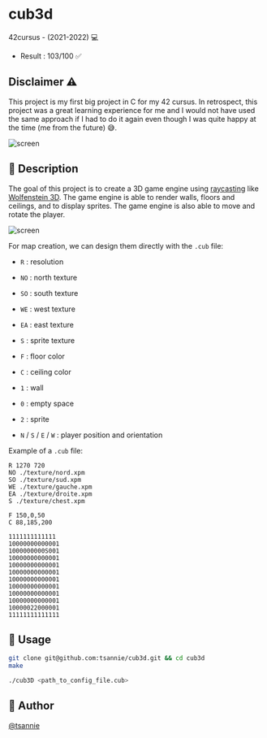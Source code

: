 # cub3d

42cursus - (2021-2022) 💻

- Result : 103/100 ✅

## Disclaimer ⚠️

This project is my first big project in C for my 42 cursus. In retrospect, this project was a great learning experience for me and I would not have used the same approach if I had to do it again even though I was quite happy at the time (me from the future) 😅.

![screen](https://i.imgur.com/IG4rlh3.gif)

## 📝 Description

The goal of this project is to create a 3D game engine using [raycasting](https://en.wikipedia.org/wiki/Ray_casting) like [Wolfenstein 3D](https://en.wikipedia.org/wiki/Wolfenstein_3D).
The game engine is able to render walls, floors and ceilings, and to display sprites. The game engine is also able to move and rotate the player.

![screen](https://upload.wikimedia.org/wikipedia/commons/e/e7/Simple_raycasting_with_fisheye_correction.gif)

For map creation, we can design them directly with the `.cub` file:

- `R` : resolution
- `NO` : north texture
- `SO` : south texture
- `WE` : west texture
- `EA` : east texture
- `S` : sprite texture
- `F` : floor color
- `C` : ceiling color

- `1` : wall
- `0` : empty space
- `2` : sprite
- `N` / `S` / `E` / `W` : player position and orientation

Example of a `.cub` file:

```
R 1270 720
NO ./texture/nord.xpm
SO ./texture/sud.xpm
WE ./texture/gauche.xpm
EA ./texture/droite.xpm
S ./texture/chest.xpm

F 150,0,50
C 88,185,200

1111111111111
10000000000001
1000000000S001
10000000000001
10000000000001
10000000000001
10000000000001
10000000000001
10000000000001
10000000000001
10000022000001
11111111111111
```

## 🚀 Usage

```bash
git clone git@github.com:tsannie/cub3d.git && cd cub3d
make

./cub3D <path_to_config_file.cub>
```

## 👤 Author

[@tsannie](https://github.com/tsannie)
